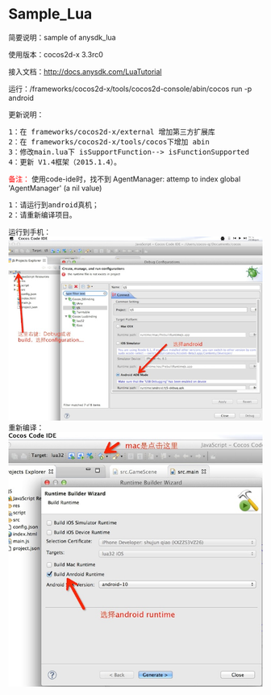 Sample_Lua
==========
简要说明：sample of anysdk_lua

使用版本：cocos2d-x 3.3rc0

接入文档：http://docs.anysdk.com/LuaTutorial

运行：/frameworks/cocos2d-x/tools/cocos2d-console/abin/cocos run -p android

更新说明：
<pre>1：在 frameworks/cocos2d-x/external 增加第三方扩展库 
2：在 frameworks/cocos2d-x/tools/cocos下增加 abin
3：修改main.lua下 isSupportFunction--> isFunctionSupported
4：更新 V1.4框架（2015.1.4）。
</pre>
<font color="red">备注：</font>
使用code-ide时，找不到 AgentManager: attemp to index global 'AgentManager' (a nil value)
<pre>
1：请运行到android真机；
2：请重新编译项目。
</pre>
运行到手机：
<img src="md_img/run_phone.jpg">
重新编译：
<img src="md_img/re_build.jpg">
